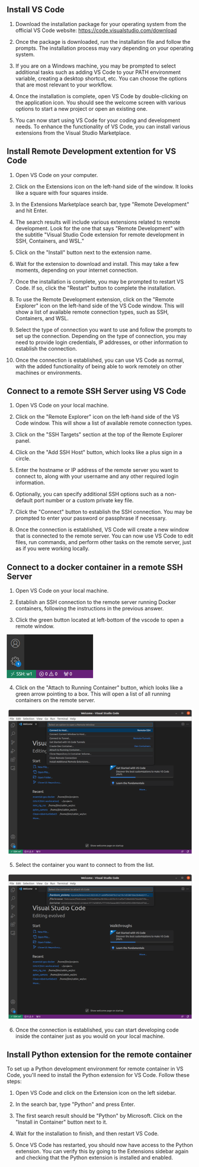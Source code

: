 ## Install VS Code

1. Download the installation package for your operating system from the official VS Code website: https://code.visualstudio.com/download

2. Once the package is downloaded, run the installation file and follow the prompts. The installation process may vary depending on your operating system.

3. If you are on a Windows machine, you may be prompted to select additional tasks such as adding VS Code to your PATH environment variable, creating a desktop shortcut, etc. You can choose the options that are most relevant to your workflow.

4. Once the installation is complete, open VS Code by double-clicking on the application icon. You should see the welcome screen with various options to start a new project or open an existing one.

5. You can now start using VS Code for your coding and development needs. To enhance the functionality of VS Code, you can install various extensions from the Visual Studio Marketplace.

## Install Remote Development extention for VS Code

1. Open VS Code on your computer.

2. Click on the Extensions icon on the left-hand side of the window. It looks like a square with four squares inside.

3. In the Extensions Marketplace search bar, type "Remote Development" and hit Enter.

4. The search results will include various extensions related to remote development. Look for the one that says "Remote Development" with the subtitle "Visual Studio Code extension for remote development in SSH, Containers, and WSL."

5. Click on the "Install" button next to the extension name.

6. Wait for the extension to download and install. This may take a few moments, depending on your internet connection.

7. Once the installation is complete, you may be prompted to restart VS Code. If so, click the "Restart" button to complete the installation.

8. To use the Remote Development extension, click on the "Remote Explorer" icon on the left-hand side of the VS Code window. This will show a list of available remote connection types, such as SSH, Containers, and WSL.

9. Select the type of connection you want to use and follow the prompts to set up the connection. Depending on the type of connection, you may need to provide login credentials, IP addresses, or other information to establish the connection.

10. Once the connection is established, you can use VS Code as normal, with the added functionality of being able to work remotely on other machines or environments.

## Connect to a remote SSH Server using VS Code

1. Open VS Code on your local machine.

2. Click on the "Remote Explorer" icon on the left-hand side of the VS Code window. This will show a list of available remote connection types.

3. Click on the "SSH Targets" section at the top of the Remote Explorer panel.

4. Click on the "Add SSH Host" button, which looks like a plus sign in a circle.

5. Enter the hostname or IP address of the remote server you want to connect to, along with your username and any other required login information.

6. Optionally, you can specify additional SSH options such as a non-default port number or a custom private key file.

7. Click the "Connect" button to establish the SSH connection. You may be prompted to enter your password or passphrase if necessary.

8. Once the connection is established, VS Code will create a new window that is connected to the remote server. You can now use VS Code to edit files, run commands, and perform other tasks on the remote server, just as if you were working locally.

## Connect to a docker container in a remote SSH Server

1. Open VS Code on your local machine.

2. Establish an SSH connection to the remote server running Docker containers, following the instructions in the previous answer.

3. Click the green button located at left-bottom of the vscode to open a remote window.

![vscode](screenshot/vscode_remote_window.png)

4. Click on the "Attach to Running Container" button, which looks like a green arrow pointing to a box. This will open a list of all running containers on the remote server.

![vscode](screenshot/vscode_connect_container.png)


5. Select the container you want to connect to from the list.

![vscode](screenshot/select_container.png)

6. Once the connection is established, you can start developing code inside the container just as you would on your local machine.

## Install Python extension for the remote container 

To set up a Python development environment for remote container in VS Code, you'll need to install the Python extension for VS Code. Follow these steps:

1. Open VS Code and click on the Extension icon on the left sidebar.

2. In the search bar, type "Python" and press Enter.

3. The first search result should be "Python" by Microsoft. Click on the "Install in Container" button next to it.

4. Wait for the installation to finish, and then restart VS Code.

5. Once VS Code has restarted, you should now have access to the Python extension. You can verify this by going to the Extensions sidebar again and checking that the Python extension is installed and enabled.